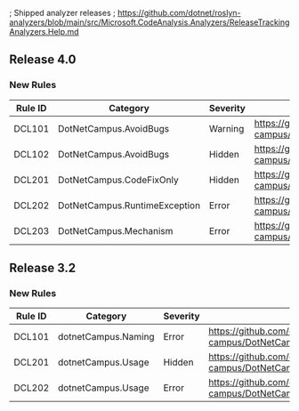 ﻿; Shipped analyzer releases
; https://github.com/dotnet/roslyn-analyzers/blob/main/src/Microsoft.CodeAnalysis.Analyzers/ReleaseTrackingAnalyzers.Help.md

## Release 4.0

### New Rules
Rule ID | Category | Severity | Notes
--------|----------|----------|-------
DCL101 | DotNetCampus.AvoidBugs | Warning | <https://github.com/dotnet-campus/DotNetCampus.CommandLine/blob/main/docs/analyzers/DCL101.md>
DCL102 | DotNetCampus.AvoidBugs | Hidden | <https://github.com/dotnet-campus/DotNetCampus.CommandLine/blob/main/docs/analyzers/DCL102.md>
DCL201 | DotNetCampus.CodeFixOnly | Hidden | <https://github.com/dotnet-campus/DotNetCampus.CommandLine/blob/main/docs/analyzers/DCL201.md>
DCL202 | DotNetCampus.RuntimeException | Error | <https://github.com/dotnet-campus/DotNetCampus.CommandLine/blob/main/docs/analyzers/DCL202.md>
DCL203 | DotNetCampus.Mechanism | Error | <https://github.com/dotnet-campus/DotNetCampus.CommandLine/blob/main/docs/analyzers/DCL203.md>

## Release 3.2

### New Rules
Rule ID | Category | Severity | Notes
--------|----------|----------|-------
DCL101 | dotnetCampus.Naming | Error | <https://github.com/dotnet-campus/DotNetCampus.CommandLine/blob/3.3.1/docs/analyzers/DCL101.md>
DCL201 | dotnetCampus.Usage | Hidden | <https://github.com/dotnet-campus/DotNetCampus.CommandLine/blob/3.3.1/docs/analyzers/DCL201.md>
DCL202 | dotnetCampus.Usage | Error | <https://github.com/dotnet-campus/DotNetCampus.CommandLine/blob/3.3.1/docs/analyzers/DCL202.md>
